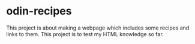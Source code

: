 # odin-recipes
This project is about making a webpage which includes some recipes and links to them.
This project is to test my HTML knowledge so far.
